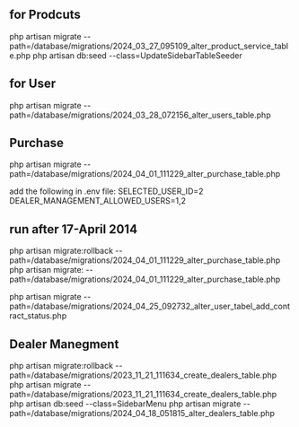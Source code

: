 ## for Prodcuts

php artisan migrate --path=/database/migrations/2024_03_27_095109_alter_product_service_table.php
php artisan db:seed --class=UpdateSidebarTableSeeder

## for User

php artisan migrate --path=/database/migrations/2024_03_28_072156_alter_users_table.php

## Purchase

php artisan migrate --path=/database/migrations/2024_04_01_111229_alter_purchase_table.php

add the following in .env file:
SELECTED_USER_ID=2
DEALER_MANAGEMENT_ALLOWED_USERS=1,2

## run after 17-April 2014

php artisan migrate:rollback --path=/database/migrations/2024_04_01_111229_alter_purchase_table.php
php artisan migrate: --path=/database/migrations/2024_04_01_111229_alter_purchase_table.php

php artisan migrate --path=/database/migrations/2024_04_25_092732_alter_user_tabel_add_contract_status.php

## Dealer Manegment
php artisan migrate:rollback --path=/database/migrations/2023_11_21_111634_create_dealers_table.php
php artisan migrate --path=/database/migrations/2023_11_21_111634_create_dealers_table.php
php artisan db:seed --class=SidebarMenu
php artisan migrate --path=/database/migrations/2024_04_18_051815_alter_dealers_table.php